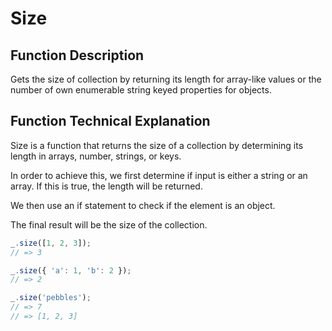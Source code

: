# Size

## Function Description
Gets the size of collection by returning its length for array-like values or the number of own enumerable string keyed properties for objects.

## Function Technical Explanation
Size is a function that returns the size of a collection by determining its length in arrays, number, strings, or keys.

In order to achieve this, we first determine if input is either a string or an array. If this is true, the length will be returned.

We then use an if statement to check if the element is an object. 

The final result will be the size of the collection.

```javascript
_.size([1, 2, 3]);
// => 3

_.size({ 'a': 1, 'b': 2 });
// => 2

_.size('pebbles');
// => 7
// => [1, 2, 3]
```
